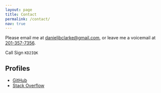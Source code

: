 ```yaml
---
layout: page
title: Contact
permalink: /contact/
nav: true
---
```


Please email me at <danieljbclarke@gmail.com>, or leave me a voicemail at [201-357-7356](tel:201-357-7356).

Call Sign `KD2IQK`

## Profiles

- [GitHub](https://github.com/u8sand)
- [Stack Overflow](http://stackoverflow.com/users/966098/u8sand)
